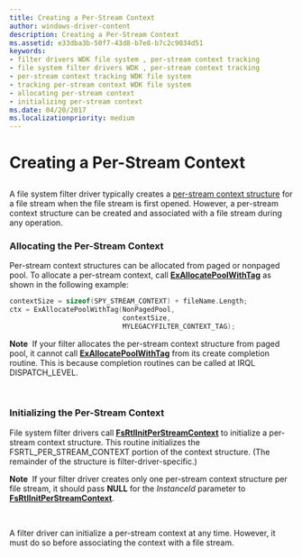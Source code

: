 ```yaml
---
title: Creating a Per-Stream Context
author: windows-driver-content
description: Creating a Per-Stream Context
ms.assetid: e33dba3b-50f7-43d8-b7e8-b7c2c9034d51
keywords:
- filter drivers WDK file system , per-stream context tracking
- file system filter drivers WDK , per-stream context tracking
- per-stream context tracking WDK file system
- tracking per-stream context WDK file system
- allocating per-stream context
- initializing per-stream context
ms.date: 04/20/2017
ms.localizationpriority: medium
---
```


# Creating a Per-Stream Context


## <span id="ddk_creating_a_per_stream_context_if"></span><span id="DDK_CREATING_A_PER_STREAM_CONTEXT_IF"></span>


A file system filter driver typically creates a [per-stream context structure](file-streams--stream-contexts--and-per-stream-contexts.md) for a file stream when the file stream is first opened. However, a per-stream context structure can be created and associated with a file stream during any operation.

### <span id="Allocating_the_Per-Stream_Context"></span><span id="allocating_the_per-stream_context"></span><span id="ALLOCATING_THE_PER-STREAM_CONTEXT"></span>Allocating the Per-Stream Context

Per-stream context structures can be allocated from paged or nonpaged pool. To allocate a per-stream context, call [**ExAllocatePoolWithTag**](https://msdn.microsoft.com/library/windows/hardware/ff544520) as shown in the following example:

```cpp
contextSize = sizeof(SPY_STREAM_CONTEXT) + fileName.Length;
ctx = ExAllocatePoolWithTag(NonPagedPool, 
                            contextSize,
                            MYLEGACYFILTER_CONTEXT_TAG);
```

**Note**  If your filter allocates the per-stream context structure from paged pool, it cannot call [**ExAllocatePoolWithTag**](https://msdn.microsoft.com/library/windows/hardware/ff544520) from its create completion routine. This is because completion routines can be called at IRQL DISPATCH\_LEVEL.

 

### <span id="Initializing_the_Per-Stream_Context"></span><span id="initializing_the_per-stream_context"></span><span id="INITIALIZING_THE_PER-STREAM_CONTEXT"></span>Initializing the Per-Stream Context

File system filter drivers call [**FsRtlInitPerStreamContext**](https://msdn.microsoft.com/library/windows/hardware/ff546178) to initialize a per-stream context structure. This routine initializes the FSRTL\_PER\_STREAM\_CONTEXT portion of the context structure. (The remainder of the structure is filter-driver-specific.)

**Note**  If your filter driver creates only one per-stream context structure per file stream, it should pass **NULL** for the *InstanceId* parameter to [**FsRtlInitPerStreamContext**](https://msdn.microsoft.com/library/windows/hardware/ff546178).

 

A filter driver can initialize a per-stream context at any time. However, it must do so before associating the context with a file stream.

 

 




